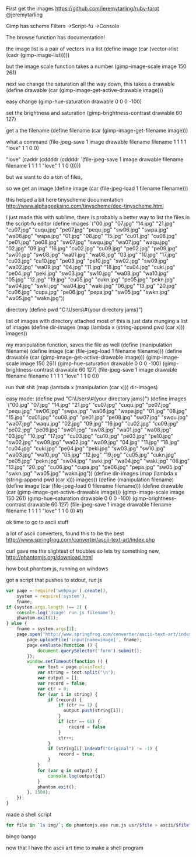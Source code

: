 First get the images
https://github.com/jeremytarling/ruby-tarot
@jeremytarling

Gimp has scheme
Filters
 ->Script-fu
 ->Console

The browse function has documentation!

the image list is a pair of vectors in a list
(define image (car (vector->list (cadr (gimp-image-list)))))

but the image scale function takes a number
(gimp-image-scale image 150 261)

next we change the saturation all the way down, this takes a drawable
(define drawable (car (gimp-image-get-active-drawable image)))

easy change
(gimp-hue-saturation drawable 0 0 0 -100)

set the brightness and saturation
(gimp-brightness-contrast drawable 60 127)

get a the filename
(define filename (car (gimp-image-get-filename image)))

what a command
(file-jpeg-save 1 image drawable filename filename 1 1 1 1 "love" 1 1 0 0)

"love"
(caddr (cddddr (cddddr `(file-jpeg-save 1 image drawable filename filename 1 1 1 1 "love" 1 1 0 0))))

but we want to do a ton of files,

so we get an image
(define image (car (file-jpeg-load 1 filename filename)))

this helped a bit here tinyscheme documentation
http://www.alphageeksinc.com/tinyscheme/doc-tinyscheme.html

I just made this with sublime, 
there is probably a better way to list the files in the script-fu editor
(define images `("00.jpg" "07.jpg" "14.jpg" "21.jpg" "cu07.jpg" "cuqu.jpg" "pe07.jpg" "pequ.jpg" "sw06.jpg" "swpa.jpg" "wa06.jpg" "wapa.jpg" "01.jpg" "08.jpg" "15.jpg" "cu01.jpg" "cu08.jpg" "pe01.jpg" "pe08.jpg" "sw07.jpg" "swqu.jpg" "wa07.jpg" "waqu.jpg" "02.jpg" "09.jpg" "16.jpg" "cu02.jpg" "cu09.jpg" "pe02.jpg" "pe09.jpg" "sw01.jpg" "sw08.jpg" "wa01.jpg" "wa08.jpg" "03.jpg" "10.jpg" "17.jpg" "cu03.jpg" "cu10.jpg" "pe03.jpg" "pe10.jpg" "sw02.jpg" "sw09.jpg" "wa02.jpg" "wa09.jpg" "04.jpg" "11.jpg" "18.jpg" "cu04.jpg" "cuki.jpg" "pe04.jpg" "peki.jpg" "sw03.jpg" "sw10.jpg" "wa03.jpg" "wa10.jpg" "05.jpg" "12.jpg" "19.jpg" "cu05.jpg" "cukn.jpg" "pe05.jpg" "pekn.jpg" "sw04.jpg" "swki.jpg" "wa04.jpg" "waki.jpg" "06.jpg" "13.jpg" "20.jpg" "cu06.jpg" "cupa.jpg" "pe06.jpg" "pepa.jpg" "sw05.jpg" "swkn.jpg" "wa05.jpg" "wakn.jpg"))

directory
(define pwd "C:\\Users\\#{your directory jams}")

list of images with directory attached
most of this is just data munging a list of images
(define dir-images (map (lambda x (string-append pwd (car x))) images))

my manipulation function, saves the file as well
(define (manipulation filename)
  (define image (car (file-jpeg-load 1 filename filename)))
  (define drawable (car (gimp-image-get-active-drawable image)))
  (gimp-image-scale image 150 261)
  (gimp-hue-saturation drawable 0 0 0 -100)
  (gimp-brightness-contrast drawable 60 127)
  (file-jpeg-save 1 image drawable filename filename 1 1 1 1 "love" 1 1 0 0))

run that shit
(map (lambda x (manipulation (car x))) dir-images)

easy mode:
(define pwd "C:\\Users\\#{your directory jams}")
(define images `("00.jpg" "07.jpg" "14.jpg" "21.jpg" "cu07.jpg" "cuqu.jpg" "pe07.jpg" "pequ.jpg" "sw06.jpg" "swpa.jpg" "wa06.jpg" "wapa.jpg" "01.jpg" "08.jpg" "15.jpg" "cu01.jpg" "cu08.jpg" "pe01.jpg" "pe08.jpg" "sw07.jpg" "swqu.jpg" "wa07.jpg" "waqu.jpg" "02.jpg" "09.jpg" "16.jpg" "cu02.jpg" "cu09.jpg" "pe02.jpg" "pe09.jpg" "sw01.jpg" "sw08.jpg" "wa01.jpg" "wa08.jpg" "03.jpg" "10.jpg" "17.jpg" "cu03.jpg" "cu10.jpg" "pe03.jpg" "pe10.jpg" "sw02.jpg" "sw09.jpg" "wa02.jpg" "wa09.jpg" "04.jpg" "11.jpg" "18.jpg" "cu04.jpg" "cuki.jpg" "pe04.jpg" "peki.jpg" "sw03.jpg" "sw10.jpg" "wa03.jpg" "wa10.jpg" "05.jpg" "12.jpg" "19.jpg" "cu05.jpg" "cukn.jpg" "pe05.jpg" "pekn.jpg" "sw04.jpg" "swki.jpg" "wa04.jpg" "waki.jpg" "06.jpg" "13.jpg" "20.jpg" "cu06.jpg" "cupa.jpg" "pe06.jpg" "pepa.jpg" "sw05.jpg" "swkn.jpg" "wa05.jpg" "wakn.jpg"))
(define dir-images (map (lambda x (string-append pwd (car x))) images))
(define (manipulation filename) (define image (car (file-jpeg-load 0 filename filename))) (define drawable (car (gimp-image-get-active-drawable image))) (gimp-image-scale image 150 261) (gimp-hue-saturation drawable 0 0 0 -100) (gimp-brightness-contrast drawable 60 127) (file-jpeg-save 1 image drawable filename filename 1 1 1 1 "love" 1 1 0 0) #t)


ok time to go to ascii stuff

a lot of ascii converters, found this to be the best
http://www.springfrog.com/converter/ascii-text-art/index.php

curl gave me the slightest of troubles so lets try something new, 
http://phantomjs.org/download.html

how bout phantom js, running on windows

got a script that pushes to stdout, run.js
```js
var page = require('webpage').create(),
    system = require('system'),
    fname;
if (system.args.length !== 2) {
    console.log('Usage: run.js filename');
    phantom.exit(1);
} else {
    fname = system.args[1];
    page.open("http://www.springfrog.com/converter/ascii-text-art/index.php", function () {
        page.uploadFile('input[name=image]', fname);
        page.evaluate(function () {
            document.querySelector('form').submit();
        });
        window.setTimeout(function () {
            var text = page.plainText;
            var string = text.split("\n");
            var output = [];
            var record = false;
            var ctr = 0;
            for (var i in string) {
                if (record) {
                    if (ctr >= 1) {
                      output.push(string[i]);
                    }
                    if (ctr == 66) {
                        record = false
                    }
                    ctr++;
                }
                if (string[i].indexOf("Original") != -1) {
                    record = true;
                }
            }
            for (var q in output) {
                console.log(output[q])
            }
            phantom.exit();
        }, 1500);
    });
}
```

made a shell script
```sh
for file in `ls img/`; do phantomjs.exe run.js usr/$file > ascii/$file".txt"; done;
```

bingo bango

now that I have the ascii art time to make a shell program
